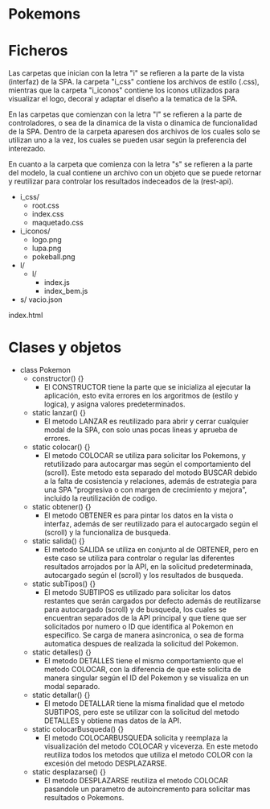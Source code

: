 # Pokemons

# Ficheros
Las carpetas que inician con la letra "i" se refieren a la parte de la vista (interfaz) de la SPA. la carpeta "i_css" contiene los archivos de estilo (.css), mientras que la carpeta "i_iconos" contiene los iconos utilizados para visualizar el logo, decoral y adaptar el diseño a la tematica de la SPA.

En las carpetas que comienzan con la letra "l" se refieren a la parte de controladores, o sea de la dinamica de la vista o dinamica de funcionalidad de la SPA. Dentro de la carpeta aparesen dos archivos de los cuales solo se utilizan uno a la vez, los cuales se pueden usar según la preferencia del interezado.

En cuanto a la carpeta que comienza con la letra "s" se refieren a la parte del modelo, la cual contiene un archivo con un objeto que se puede retornar y reutilizar para controlar los resultados indeceados de la (rest-api).

- i_css/
  - root.css
  - index.css
  - maquetado.css
- i_iconos/
  - logo.png
  - lupa.png
  - pokeball.png
- l/
  - l/
    - index.js
    - index_bem.js
- s/
  vacio.json

index.html

# Clases y objetos


- class Pokemon
  - constructor() {}
    - El CONSTRUCTOR tiene la parte que se inicializa al ejecutar la aplicación, esto evita errores en los argoritmos de (estilo y logica), y asigna valores predeterminados. 
  - static lanzar() {}
    - El metodo LANZAR es reutilizado para abrir y cerrar cualquier modal de la SPA, con solo unas pocas lineas y aprueba de errores.
  - static colocar() {}
    - El metodo COLOCAR se utiliza para solicitar los Pokemons, y retutilizado para autocargar mas según el comportamiento del (scroll). Este metodo esta separado del motodo BUSCAR debido a la falta de cosistencia y relaciones, además de estrategia para una SPA "progresiva o con margen de crecimiento y mejora", incluido la reutilización de codigo. 
  - static obtener() {}
    - El metodo OBTENER es para pintar los datos en la vista o interfaz, además de ser reutilizado para el autocargado según el (scroll) y la funcionaliza de busqueda.
  - static salida() {}
    - El metodo SALIDA se utiliza en conjunto al de OBTENER, pero en este caso se utiliza para controlar o regular las diferentes resultados arrojados por la API, en la solicitud predeterminada, autocargado según el (scroll) y los resultados de busqueda.
  - static subTipos() {}
    - El metodo SUBTIPOS es utilizado para solicitar los datos restantes que serán cargados por defecto además de reutilizarse para autocargado (scroll) y de busqueda, los cuales se encuentran separados de la API principal y que tiene que ser solicitados por numero o ID que identifica al Pokemon en especifico. Se carga de manera asincronica, o sea de forma automatica despues de realizada la solicitud del Pokemon.
  - static detalles() {}
    - El metodo DETALLES tiene el mismo comportamiento que el metodo COLOCAR, con la diferencia de que este solicita de manera singular según el ID del Pokemon y se visualiza en un modal separado.
  - static detallar() {}
    - El metodo DETALLAR tiene la misma finalidad que el metodo SUBTIPOS, pero este se utilizar con la solicitud del metodo DETALLES y obtiene mas datos de la API.
  - static colocarBusqueda() {}
    - El metodo COLOCARBUSQUEDA solicita y reemplaza la visualización del metodo COLOCAR y viceverza. En este metodo reutiliza todos los metodos que utiliza el metodo COLOR con la excesión del metodo DESPLAZARSE. 
  - static desplazarse() {}
    - El metodo DESPLAZARSE reutiliza el metodo COLOCAR pasandole un parametro de autoincremento para solicitar mas resultados o Pokemons. 



